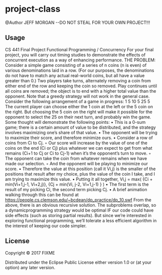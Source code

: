 # project-class

@Author
JEFF MORGAN
--DO NOT STEAL FOR YOUR OWN PROJECT!!!

## Usage

CS 441
Final Project
Functional Programming / Concurrency
For your final project, you will carry out timing studies to demonstrate the effects of concurrent
execution as a way of enhancing performance.
THE PROBLEM:
Consider a simple game consisting of a series of n coins (n is even) of various denominations laid in a
row. (For our purposes, the denominations do not have to match any actual real-world coins, but all
have a value greater than 0.) Two players take turns, alternately removing a coin from either end of the
row and keeping the coin so removed. Play continues until all coins are removed; the object is to end
with a higher total value than the opponent.
Note that a greedy strategy will not work in the general case. Consider the following arrangement of a
game in progress:
1 5 10 5 25 5
The current player can choose either the 1 coin at the left or the 5 coin on the right. But choosing the 5
coin on the right will make it possible for the opponent to select the 25 on their next turn, and probably
win the game.
Some thought will demonstrate the following points:
• This is a 0-sum game; there is a certain amount of value to be distributed, and the strategy
involves maximizing one’s share of that value.
• The opponent will be trying to maximize their score, and therefore minimize ours.
• Consider a row of coins from Ci to Cj.
◦ Our score will increase by the value of one of the coins on the end (Ci or Cj) plus whatever
we can expect to get from what remains (Ci+1 to Cj or Ci to Cj-1) when it’s the opponent’s
turn to move.
◦ The opponent can take the coin from whatever remains when we have made our selection.
◦ And the opponent will be playing to minimize our score.
• Therefore the value at this position (call it Vi,j) is the smaller of the positions that result after
my choice, plus the value of the coin I take, and I am trying to maximize this value.
• Putting it all together, Vi,j = max( {Ci + min(Vi+1,j-1, Vi+2,j)}, {Cj + min(Vi, j-2, Vi+1,j-1) } )
• The first term is the result of my picking Ci, the second term picking Cj.
• A brief animation walking through this can be found at
https://people.cs.clemson.edu/~bcdean/dp_practice/dp_10.swf
From the above, there is an obvious recursive solution. The subproblems overlap, so a dynamicprogramming
strategy would be optimal IF our code could have side effects (such as storing partial
results). But since we’re interested in exploring functional programming, we’ll tolerate a less efficient
algorithm in the interest of keeping our code simpler. 

## License

Copyright © 2017 FIXME

Distributed under the Eclipse Public License either version 1.0 or (at
your option) any later version.
